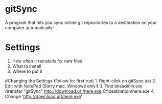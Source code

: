 # gitSync
A program that lets you sync online git repositories to a destination on your computer automatically!

# Settings
  1. How often it reinstalls for new files
  2. What to install
  3. Where to put it
  
  #Changing the Settings (Follow for first run)
    1. Right-click on gitSync.bat
    2. Edit with NotePad (Sorry mac, Windows only!)
    3. Find bitsadmin.exe /transfer "gitSync" http://download.url/here.exe C:\destination\here.exe
    4. Change 'http://download.url/here.exe'
